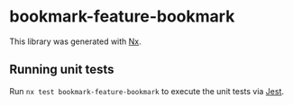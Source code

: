 # bookmark-feature-bookmark

This library was generated with [Nx](https://nx.dev).

## Running unit tests

Run `nx test bookmark-feature-bookmark` to execute the unit tests via [Jest](https://jestjs.io).
